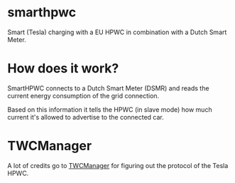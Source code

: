 # smarthpwc
Smart (Tesla) charging with a EU HPWC in combination with a Dutch Smart Meter.

# How does it work?
SmartHPWC connects to a Dutch Smart Meter (DSMR) and reads the current energy consumption of the grid connection.

Based on this information it tells the HPWC (in slave mode) how much current it's allowed to advertise to the connected car.

# TWCManager
A lot of credits go to [TWCManager](https://github.com/cdragon/TWCManager) for figuring out the protocol of the Tesla HPWC.
